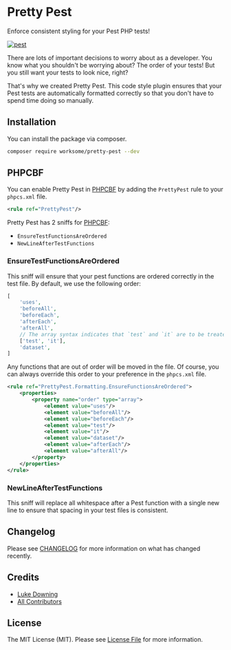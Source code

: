 # Pretty Pest

Enforce consistent styling for your Pest PHP tests!

[![pest](https://github.com/worksome/pretty-pest/actions/workflows/pest.yml/badge.svg)](https://github.com/worksome/pretty-pest/actions/workflows/pest.yml)

There are lots of important decisions to worry about as a developer. You know what you shouldn't be worrying about?
The order of your tests! But you still want your tests to look nice, right?

That's why we created Pretty Pest. This code style plugin ensures that your Pest tests are automatically formatted correctly so that
you don't have to spend time doing so manually.

## Installation

You can install the package via composer.

```bash
composer require worksome/pretty-pest --dev
```

## PHPCBF

You can enable Pretty Pest in [PHPCBF](https://github.com/squizlabs/PHP_CodeSniffer) by adding the `PrettyPest` rule to your `phpcs.xml` file.

```xml
<rule ref="PrettyPest"/>
```

Pretty Pest has 2 sniffs for [PHPCBF](https://github.com/squizlabs/PHP_CodeSniffer):

- `EnsureTestFunctionsAreOrdered`
- `NewLineAfterTestFunctions`

### EnsureTestFunctionsAreOrdered

This sniff will ensure that your pest functions are ordered correctly in the test file. By default, we use the following order:

```php
[
    'uses',
    'beforeAll',
    'beforeEach',
    'afterEach',
    'afterAll',
    // The array syntax indicates that `test` and `it` are to be treated as the same function.
    ['test', 'it'],
    'dataset',
]
```

Any functions that are out of order will be moved in the file. Of course, you can always override this order to your preference in the `phpcs.xml` file.

```xml
<rule ref="PrettyPest.Formatting.EnsureFunctionsAreOrdered">
    <properties>
        <property name="order" type="array">
            <element value="uses"/>
            <element value="beforeAll"/>
            <element value="beforeEach"/>
            <element value="test"/>
            <element value="it"/>
            <element value="dataset"/>
            <element value="afterEach"/>
            <element value="afterAll"/>
        </property>
    </properties>
</rule>
```

### NewLineAfterTestFunctions

This sniff will replace all whitespace after a Pest function with a single new line to ensure that spacing in your test files is consistent.

## Changelog

Please see [CHANGELOG](CHANGELOG.md) for more information on what has changed recently.

## Credits

- [Luke Downing](https://github.com/lukeraymonddowning)
- [All Contributors](../../contributors)

## License

The MIT License (MIT). Please see [License File](LICENSE.md) for more information.